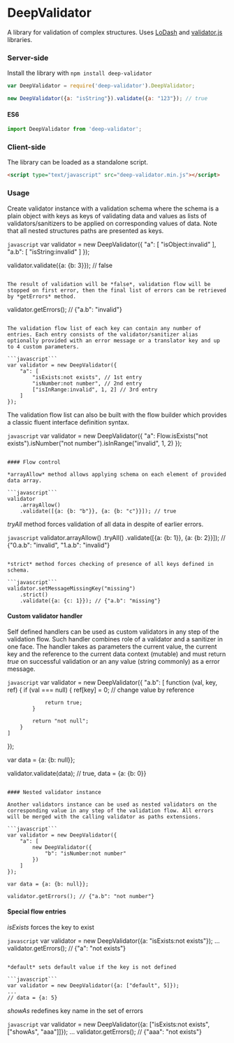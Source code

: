 # DeepValidator

A library for validation of complex structures. Uses [LoDash](https://lodash.com) and [validator.js](https://github.com/chriso/validator.js) libraries.

### Server-side

Install the library with `npm install deep-validator`

```javascript
var DeepValidator = require('deep-validator').DeepValidator;

new DeepValidator({a: "isString"}).validate({a: "123"}); // true
```

#### ES6

```javascript
import DeepValidator from 'deep-validator';
```

### Client-side

The library can be loaded as a standalone script.

```html
<script type="text/javascript" src="deep-validator.min.js"></script>
```

### Usage

Create validator instance with a validation schema where the schema is a plain object with keys as keys of validating data and values as lists of validators/sanitizers to be applied on corresponding values of data. Note that all nested structures paths are presented as keys.

```javascript```
var validator = new DeepValidator({
    "a": [
        "isObject:invalid"
    ],
    "a.b": [
        "isString:invalid"
    ]
});

validator.validate({a: {b: 3}}); // false
```

The result of validation will be *false*, validation flow will be stopped on first error, then the final list of errors can be retrieved by *getErrors* method.

```
validator.getErrors(); // {"a.b": "invalid"}
```

The validation flow list of each key can contain any number of entries. Each entry consists of the validator/sanitizer alias optionally provided with an error message or a translator key and up to 4 custom parameters.

```javascript```
var validator = new DeepValidator({
    "a": [
        "isExists:not exists", // 1st entry
        "isNumber:not number", // 2nd entry
        ["isInRange:invalid", 1, 2] // 3rd entry
    ]
});
```

The validation flow list can also be built with the flow builder which provides a classic fluent interface definition syntax.

```javascript```
var validator = new DeepValidator({
    "a": Flow.isExists("not exists").isNumber("not number").isInRange("invalid", 1, 2)
});
```

#### Flow control

*arrayAllow* method allows applying schema on each element of provided data array.

```javascript```
validator
    .arrayAllow()
    .validate([{a: {b: "b"}}, {a: {b: "c"}}]); // true
```

*tryAll* method forces validation of all data in despite of earlier errors.

```javascript```
validator.arrayAllow()
    .tryAll()
    .validate([{a: {b: 1}}, {a: {b: 2}}]); // {"0.a.b": "invalid", "1.a.b": "invalid"}
```

*strict* method forces checking of presence of all keys defined in schema.

```javascript```
validator.setMessageMissingKey("missing")
    .strict()
    .validate({a: {c: 1}}); // {"a.b": "missing"}
```

#### Custom validator handler

Self defined handlers can be used as custom validators in any step of the validation flow. Such handler combines role of a validator and a sanitizer in one face. The handler takes as parameters the current value, the current key and the reference to the current data context (mutable) and must return *true* on successful validation or an any value (string commonly) as a error message.

```javascript```
var validator = new DeepValidator({
    "a.b": [
        function (val, key, ref) {
            if (val === null) {
                ref[key] = 0; // change value by reference

                return true;
            }

            return "not null";
        }
    ]
});

var data = {a: {b: null}};

validator.validate(data); // true, data = {a: {b: 0}}
```

#### Nested validator instance

Another validators instance can be used as nested validators on the corresponding value in any step of the validation flow. All errors will be merged with the calling validator as paths extensions.

```javascript```
var validator = new DeepValidator({
    "a": [
        new DeepValidator({
            "b": "isNumber:not number"
        })
    ]
});

var data = {a: {b: null}};

validator.getErrors(); // {"a.b": "not number"}
```

#### Special flow entries

*isExists* forces the key to exist

```javascript```
var validator = new DeepValidator({a: "isExists:not exists"});
...
validator.getErrors(); // {"a": "not exists"}
```

*default* sets default value if the key is not defined

```javascript```
var validator = new DeepValidator({a: ["default", 5]});
...
// data = {a: 5}
```

*showAs* redefines key name in the set of errors

```javascript```
var validator = new DeepValidator({a: ["isExists:not exists", ["showAs", "aaa"]]});
...
validator.getErrors(); // {"aaa": "not exists"}
```
